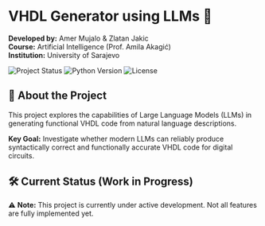# VHDL Generator using LLMs 🚀

**Developed by:** Amer Mujalo & Zlatan Jakic  
**Course:** Artificial Intelligence (Prof. Amila Akagić)  
**Institution:** University of Sarajevo  

![Project Status](https://img.shields.io/badge/status-in%20development-yellow) 
![Python Version](https://img.shields.io/badge/python-3.8%2B-blue)
![License](https://img.shields.io/badge/license-MIT-green)

## 📌 About the Project

This project explores the capabilities of Large Language Models (LLMs) in generating functional VHDL code from natural language descriptions.

**Key Goal:** Investigate whether modern LLMs can reliably produce syntactically correct and functionally accurate VHDL code for digital circuits.

## 🛠 Current Status (Work in Progress)

⚠️ **Note:** This project is currently under active development. Not all features are fully implemented yet.
